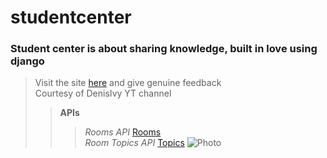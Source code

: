 # studentcenter
### Student center is about sharing knowledge, built in love using django
> Visit the site [here](https://studentscorner.herokuapp.com) and give genuine feedback  
> Courtesy of DenisIvy YT channel  
>>**APIs**
>>> _Rooms API_ [Rooms](https://studentscorner.herokuapp.com/api/rooms)  
>>> _Room Topics API_ [Topics](https://studentscorner.herokuapp.com/topics)
>>![Photo](https://ik.imagekit.io/magpiny21/myPortfolio/studentscorner_eTF3dt8mB.png?updatedAt=1639858053186&tr=w-1200,h-675,fo-auto)


